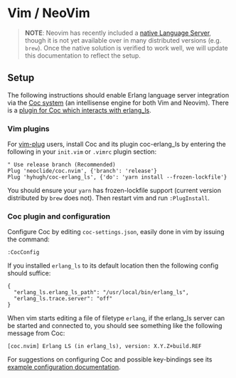 # Vim / NeoVim

> **NOTE**: Neovim has recently included a [native Language
> Server](https://neovim.io/doc/user/lsp.html), though it is not yet available
> over in many distributed versions (e.g. `brew`). Once the native solution is
> verified to work well, we will update this documentation to reflect the setup.

## Setup

The following instructions should enable Erlang language server integration via
the [Coc system](https://github.com/neoclide/coc.nvim) (an intellisense engine
for both Vim and Neovim). There is a [plugin for Coc which interacts with
erlang_ls](https://github.com/hyhugh/coc-erlang_ls).


### Vim plugins

For [vim-plug](https://github.com/junegunn/vim-plug) users, install Coc and its
plugin coc-erlang_ls by entering the following in your `init.vim` or `.vimrc`
plugin section:

```vim
" Use release branch (Recommended)
Plug 'neoclide/coc.nvim', {'branch': 'release'}
Plug 'hyhugh/coc-erlang_ls', {'do': 'yarn install --frozen-lockfile'}
```

You should ensure your `yarn` has frozen-lockfile support (current version
distributed by `brew` does not). Then restart vim and run `:PlugInstall`.


### Coc plugin and configuration

Configure Coc by editing `coc-settings.json`, easily done in vim by issuing the
command:
```vim
:CocConfig
```

If you installed `erlang_ls` to its default location then the following config
should suffice:
```vim
{
  "erlang_ls.erlang_ls_path": "/usr/local/bin/erlang_ls",
  "erlang_ls.trace.server": "off"
}
```

When vim starts editing a file of filetype `erlang`, if the erlang_ls server
can be started and connected to, you should see something like the following
message from Coc:

```vim
[coc.nvim] Erlang LS (in erlang_ls), version: X.Y.Z+build.REF
```

For suggestions on configuring Coc and possible key-bindings see its [example
configuration
documentation](https://github.com/neoclide/coc.nvim#example-vim-configuration).
